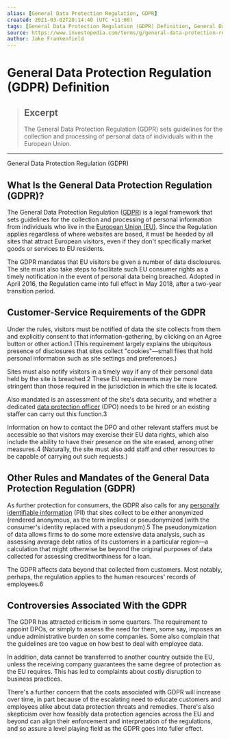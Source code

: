 ```yaml
---
alias: [General Data Protection Regulation, GDPR]
created: 2021-03-02T20:14:40 (UTC +11:00)
tags: [General Data Protection Regulation (GDPR) Definition, General Data Protection Regulation (GDPR)]
source: https://www.investopedia.com/terms/g/general-data-protection-regulation-gdpr.asp
author: Jake Frankenfield
---
```


# General Data Protection Regulation (GDPR) Definition

> ## Excerpt
> The General Data Protection Regulation (GDPR) sets guidelines for the collection and processing of personal data of individuals within the European Union.

---

General Data Protection Regulation (GDPR)
## What Is the General Data Protection Regulation (GDPR)?

The General Data Protection Regulation ([GDPR](https://www.investopedia.com/investing/all-you-need-know-about-gdpr-new-data-law/)) is a legal framework that sets guidelines for the collection and processing of personal information from individuals who live in the [European Union (EU)](https://www.investopedia.com/terms/e/europeanunion.asp). Since the Regulation applies regardless of where websites are based, it must be heeded by all sites that attract European visitors, even if they don't specifically market goods or services to EU residents.

The GDPR mandates that EU visitors be given a number of data disclosures. The site must also take steps to facilitate such EU consumer rights as a timely notification in the event of personal data being breached. Adopted in April 2016, the Regulation came into full effect in May 2018, after a two-year transition period.

## Customer-Service Requirements of the GDPR

Under the rules, visitors must be notified of data the site collects from them and explicitly consent to that information-gathering, by clicking on an Agree button or other action.1 (This requirement largely explains the ubiquitous presence of disclosures that sites collect "cookies"—small files that hold personal information such as site settings and preferences.)

Sites must also notify visitors in a timely way if any of their personal data held by the site is breached.2 These EU requirements may be more stringent than those required in the jurisdiction in which the site is located.

Also mandated is an assessment of the site's data security, and whether a dedicated [data protection officer](https://www.investopedia.com/terms/d/data-protection-officer-dpo.asp) (DPO) needs to be hired or an existing staffer can carry out this function.3

Information on how to contact the DPO and other relevant staffers must be accessible so that visitors may exercise their EU data rights, which also include the ability to have their presence on the site erased, among other measures.4 (Naturally, the site must also add staff and other resources to be capable of carrying out such requests.)

## Other Rules and Mandates of the General Data Protection Regulation (GDPR)

As further protection for consumers, the GDPR also calls for any [personally identifiable information](https://www.investopedia.com/terms/p/personally-identifiable-information-pii.asp) (PII) that sites collect to be either anonymized (rendered anonymous, as the term implies) or pseudonymized (with the consumer's identity replaced with a pseudonym).5 The pseudonymization of data allows firms to do some more extensive data analysis, such as assessing average debt ratios of its customers in a particular region—a calculation that might otherwise be beyond the original purposes of data collected for assessing creditworthiness for a loan.

The GDPR affects data beyond that collected from customers. Most notably, perhaps, the regulation applies to the human resources' records of employees.6

## Controversies Associated With the GDPR

The GDPR has attracted criticism in some quarters. The requirement to appoint DPOs, or simply to assess the need for them, some say, imposes an undue administrative burden on some companies. Some also complain that the guidelines are too vague on how best to deal with employee data.

In addition, data cannot be transferred to another country outside the EU, unless the receiving company guarantees the same degree of protection as the EU requires. This has led to complaints about costly disruption to business practices.

There's a further concern that the costs associated with GDPR will increase over time, in part because of the escalating need to educate customers and employees alike about data protection threats and remedies. There's also skepticism over how feasibly data protection agencies across the EU and beyond can align their enforcement and interpretation of the regulations, and so assure a level playing field as the GDPR goes into fuller effect.
